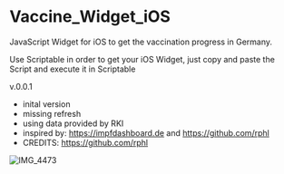 # Vaccine_Widget_iOS
JavaScript Widget for iOS to get the vaccination progress in Germany.

Use Scriptable in order to get your iOS Widget, just copy and paste the Script and execute it in Scriptable

v.0.0.1
- inital version
- missing refresh
- using data provided by RKI
- inspired by: https://impfdashboard.de and https://github.com/rphl
- CREDITS: https://github.com/rphl

![IMG_4473](https://user-images.githubusercontent.com/22636930/112229945-34fb3b00-8c34-11eb-862a-b2e7e8a1face.jpeg)

